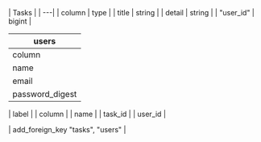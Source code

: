 
<title>schema</title>
| Tasks |
| ---|
| column | type |
| title  | string |
| detail | string |
| "user_id" | bigint |

| users |
| --- |
|column | type |
| name | string |
| email | string |
| password_digest | string |

| label |
| column |
| name |
| task_id |
| user_id |

| add_foreign_key "tasks", "users" |
